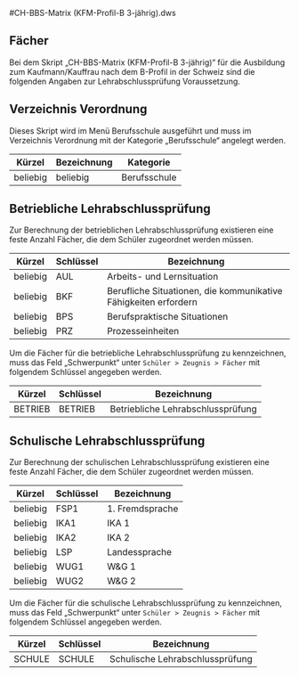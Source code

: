 #CH-BBS-Matrix (KFM-Profil-B 3-jährig).dws

## Fächer

Bei dem Skript „CH-BBS-Matrix (KFM-Profil-B 3-jährig)“ für die Ausbildung zum Kaufmann/Kauffrau nach dem B-Profil in der Schweiz sind die folgenden Angaben zur Lehrabschlussprüfung Voraussetzung.

## Verzeichnis Verordnung

Dieses Skript wird im Menü Berufsschule ausgeführt und muss im Verzeichnis Verordnung mit der Kategorie „Berufsschule“ angelegt werden.

|Kürzel	|Bezeichnung|Kategorie|
|--|--|--|
|beliebig|beliebig|Berufsschule|

## Betriebliche Lehrabschlussprüfung

Zur Berechnung der betrieblichen Lehrabschlussprüfung existieren eine feste Anzahl Fächer, die dem Schüler zugeordnet werden müssen. 

|Kürzel	|Schlüssel|	Bezeichnung|
|--|--|--|
|beliebig|AUL|Arbeits- und Lernsituation|
|beliebig|BKF|Berufliche Situationen, die kommunikative Fähigkeiten erfordern|
|beliebig|BPS|Berufspraktische Situationen|
|beliebig|PRZ|Prozesseinheiten|

Um die Fächer für die betriebliche Lehrabschlussprüfung zu kennzeichnen, muss das Feld „Schwerpunkt“ unter ```Schüler > Zeugnis > Fächer``` mit folgendem Schlüssel angegeben werden.

|Kürzel	|Schlüssel|	Bezeichnung|
|--|--|--|
|BETRIEB|BETRIEB|Betriebliche Lehrabschlussprüfung|

## Schulische Lehrabschlussprüfung

Zur Berechnung der schulischen Lehrabschlussprüfung existieren eine feste Anzahl Fächer, die dem Schüler zugeordnet werden müssen. 

|Kürzel	|Schlüssel|Bezeichnung|
|--|--|--|
|beliebig|FSP1|1. Fremdsprache|
|beliebig|IKA1|IKA 1|
|beliebig|IKA2|IKA 2|
|beliebig|LSP|Landessprache|
|beliebig|WUG1|W&G 1|
|beliebig|WUG2|W&G 2|


Um die Fächer für die schulische Lehrabschlussprüfung zu kennzeichnen, muss das Feld „Schwerpunkt“ unter ```Schüler > Zeugnis > Fächer``` mit folgendem Schlüssel angegeben werden.

|Kürzel	|Schlüssel	|Bezeichnung|
|--|--|--|
|SCHULE	|SCHULE	|Schulische Lehrabschlussprüfung|